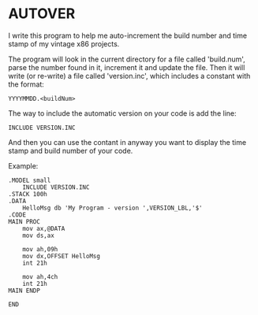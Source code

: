 # AUTOVER

I write this program to help me auto-increment the build number
and time stamp of my vintage x86 projects.

The program will look in the current directory for a file called 
'build.num', parse the number found in it, increment it and update
the file. Then it will write (or re-write) a file called 'version.inc',
which includes a constant with the format:

```
YYYYMMDD.<buildNum>
```

The way to include the automatic version on your code is add the line:

```
INCLUDE VERSION.INC
```

And then you can use the contant in anyway you want to display the
time stamp and build number of your code.

Example:

```
.MODEL small
	INCLUDE VERSION.INC
.STACK 100h
.DATA
	HelloMsg db 'My Program - version ',VERSION_LBL,'$'	
.CODE
MAIN PROC
	mov ax,@DATA
	mov ds,ax

	mov ah,09h
	mov dx,OFFSET HelloMsg
	int 21h	

	mov ah,4ch	
	int 21h	
MAIN ENDP

END
```